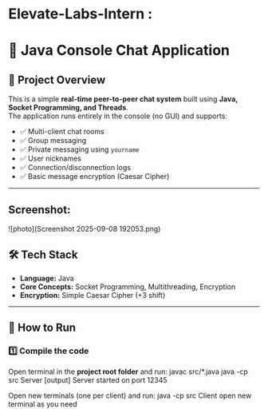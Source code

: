 # Elevate-Labs-Intern :
# 📨 Java Console Chat Application

## 📌 Project Overview
This is a simple **real-time peer-to-peer chat system** built using **Java, Socket Programming, and Threads**.  
The application runs entirely in the console (no GUI) and supports:

- ✅ Multi-client chat rooms  
- ✅ Group messaging  
- ✅ Private messaging using `yourname`  
- ✅ User nicknames  
- ✅ Connection/disconnection logs  
- ✅ Basic message encryption (Caesar Cipher)

---
## Screenshot:
![photo](Screenshot 2025-09-08 192053.png)

## 🛠️ Tech Stack
- **Language:** Java  
- **Core Concepts:** Socket Programming, Multithreading, Encryption  
- **Encryption:** Simple Caesar Cipher (+3 shift)  

---

## 🚀 How to Run

### 1️⃣ Compile the code
Open terminal in the **project root folder** and run:
javac src/*.java 
java -cp src Server [output] Server started on port 12345

Open new terminals (one per client) and run:
java -cp src Client
open new terminal as you need 
